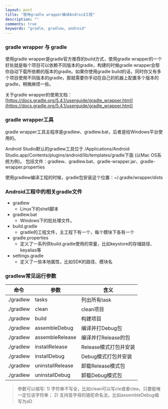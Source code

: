 ```yaml
---
layout: post
title: "使用gradle wrapper编译Android工程"
description: ""
comments: true
keywords: "gradle, gradlew, android"
---
```


### gradle wrapper 与 gradle
使用gradle wrapper是gradle官方推荐的build方式，使用gradle wrapper的一个好处就是每个项目可以依赖不同版本的gradle，构建的时候gradle wrapper会帮你自动下载所依赖的版本的gradle。如果你使用gradle build的话，同时你又有多个项目使用不同版本的gradle，那就需要你手动在自己的机器上配置多个版本的gradle，稍微麻烦一些。

关于gradle wrapper的使用文档：[https://docs.gradle.org/5.4.1/userguide/gradle_wrapper.html](https://docs.gradle.org/5.4.1/userguide/gradle_wrapper.html)

### gradle wrapper工具
gradle wrapper工具主程序是gradlew、gradlew.bat，后者是给Windows平台使用的。

Android Studio默认的gradlew工具位于 /Applications/Android Studio.app/Contents/plugins/android/lib/templates/gradle下面 (以Mac OS系统为例)。
包括文件：gradlew、gradlew.bat、gradle-wrapper.jar、gradle-wrapper.properties

使用gradlew编译工程的时候，gradle包安装这个位置：~/.gradle/wrapper/dists

### Android工程中的相关gradle文件
- gradlew
  - Linux下的shell脚本
- gradlew.bat
  - Windows下的批处理文件。
- build.gradle
  - gradle的工程文件，主工程下有一个，每个模块下各有一个
- gradle.properties
  - 定义了一系列供build.gradle使用的常量，比如keystore的存储路径、keyalias等
- settings.gradle
  - 定义了一些本地属性，比如SDK的路径、模块名

### gradlew常见运行参数
|命令|参数|含义|
|-|-|-|
|./gradlew|tasks|列出所有task|
|./gradlew|clean|clean项目|
|./gradlew|build|构建项目| 
|./gradlew|assembleDebug|编译并打Debug包|
|./gradlew|assembleRelease|编译并打Release的包|
|./gradlew|installRelease|Release模式打包并安装|
|./gradlew|installDebug|Debug模式打包并安装|
|./gradlew|uninstallRelease|卸载Release模式包|
|./gradlew|uninstallDebug|卸载Debug模式包|

> 参数可以缩写: 1) 字符串不写全，比如clean可以写cle或者clea，只要能唯一定位该字符串； 2) 支持首字母的骆驼命名法，比如assembleDebug缩写为aD



